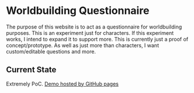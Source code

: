 # Worldbuilding Questionnaire

The purpose of this website is to act as a questionnaire for worldbuilding purposes. This is an experiment just for characters. If this experiment works, I intend to expand it to support more. This is currently just a proof of concept/prototype. As well as just more than characters, I want custom/editable questions and more.

## Current State

Extremely PoC. [Demo hosted by GitHub pages](https://lyssieth.github.io/worldbuilding-questionnaire/)
